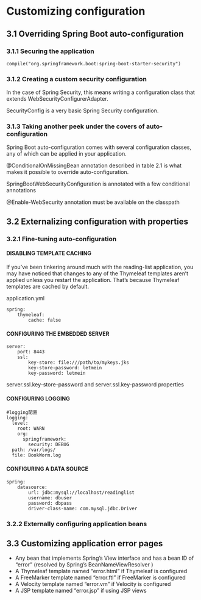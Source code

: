 # Customizing configuration #

## 3.1 Overriding Spring Boot auto-configuration ##

### 3.1.1 Securing the application ###

	compile("org.springframework.boot:spring-boot-starter-security")

### 3.1.2 Creating a custom security configuration ###

In the case of Spring Security, this means writing a configuration class that extends WebSecurityConfigurerAdapter.

SecurityConfig is a very basic Spring Security configuration. 

### 3.1.3 Taking another peek under the covers of auto-configuration ###

Spring Boot auto-configuration comes with several
configuration classes, any of which can be applied in your application.

@ConditionalOnMissingBean annotation described in
table 2.1 is what makes it possible to override auto-configuration.

SpringBootWebSecurityConfiguration is annotated with a few
conditional annotations

@Enable-WebSecurity annotation must be available on the classpath

## 3.2 Externalizing configuration with properties ##


### 3.2.1 Fine-tuning auto-configuration ###


#### DISABLING TEMPLATE CACHING ####
If you’ve been tinkering around much with the reading-list application, you may have
noticed that changes to any of the Thymeleaf templates aren’t applied unless you
restart the application. That’s because Thymeleaf templates are cached by default.

application.yml

	spring:
		thymeleaf:
			cache: false

#### CONFIGURING THE EMBEDDED SERVER ####

	server:
		port: 8443
		ssl:
			key-store: file:///path/to/mykeys.jks
			key-store-password: letmein
			key-password: letmein

server.ssl.key-store-password and server.ssl.key-password properties

#### CONFIGURING LOGGING ####

	#logging配置
	logging:
	  level:
	    root: WARN
	    org:
	      springframework:
	        security: DEBUG
	  path: /var/logs/
	  file: BookWorm.log

#### CONFIGURING A DATA SOURCE ####

	spring:
		datasource:
			url: jdbc:mysql://localhost/readinglist
			username: dbuser
			password: dbpass
			driver-class-name: com.mysql.jdbc.Driver

### 3.2.2 Externally configuring application beans ###

## 3.3 Customizing application error pages ##

* Any bean that implements Spring’s  View interface and has a bean  ID of “error”
(resolved by Spring’s  BeanNameViewResolver )
* A Thymeleaf template named “error.html” if Thymeleaf is configured
* A FreeMarker template named “error.ftl” if FreeMarker is configured
* A Velocity template named “error.vm” if Velocity is configured
* A JSP template named “error.jsp” if using JSP views